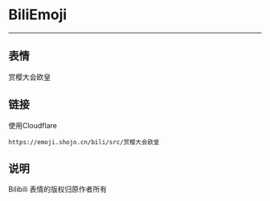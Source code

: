 # BiliEmoji
---
## 表情
赏樱大会欧皇
## 链接
使用Cloudflare
```
https://emoji.shojo.cn/bili/src/赏樱大会欧皇
```
## 说明
Bilibili 表情的版权归原作者所有
